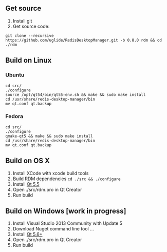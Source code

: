 ## Get source
1. Install git
2. Get source code:
 
```
git clone --recursive https://github.com/uglide/RedisDesktopManager.git -b 0.8.0 rdm && cd ./rdm
```

## Build on Linux
### Ubuntu
```
cd src/
./configure
source /opt/qt54/bin/qt55-env.sh && make && sudo make install
cd /usr/share/redis-desktop-manager/bin
mv qt.conf qt.backup
```
### Fedora
```
cd src/
./configure
qmake-qt5 && make && sudo make install
cd /usr/share/redis-desktop-manager/bin
mv qt.conf qt.backup
```


## Build on OS X
1. Install XCode with xcode build tools
2. Build RDM dependencies `cd ./src && ./configure`
3. Install [Qt 5.5](http://www.qt.io/download-open-source/#section-2)
4. Open ./src/rdm.pro in Qt Creator
5. Run build

## Build on Windows [work in progress] ##
1. Install Visual Studio 2013 Community with Update 5
2. Download Nuget command line tool
...
2. Install [Qt 5.6+](http://www.qt.io/download-open-source/#section-2)
3. Open ./src/rdm.pro in Qt Creator
4. Run build